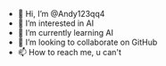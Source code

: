 - 👋 Hi, I’m @Andy123qq4
- 👀 I’m interested in AI
- 🌱 I’m currently learning AI
- 💞️ I’m looking to collaborate on GitHub
- 📫 How to reach me, u can't

<!---
Andy123qq4/Andy123qq4 is a ✨ special ✨ repository because its `README.md` (this file) appears on your GitHub profile.
You can click the Preview link to take a look at your changes.
--->
